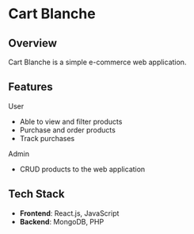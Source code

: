 # Cart Blanche

## Overview
Cart Blanche is a simple e-commerce web application.

## Features
User
- Able to view and filter products
- Purchase and order products
- Track purchases

Admin
- CRUD products to the web application

## Tech Stack
- **Frontend**: React.js, JavaScript
- **Backend**: MongoDB, PHP
